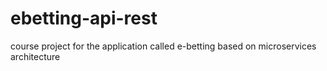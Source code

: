 # ebetting-api-rest
course project for the application called e-betting based on microservices architecture
